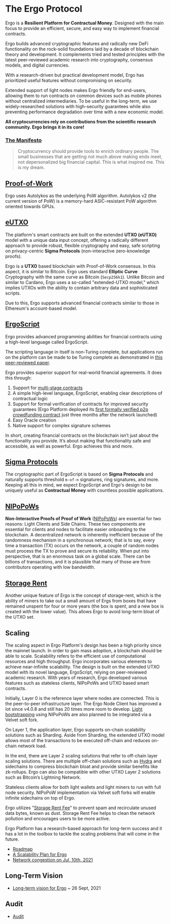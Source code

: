 # The Ergo Protocol

Ergo is a **Resilient Platform for Contractual Money**. Designed with the main focus to provide an efficient, secure, and easy way to implement financial contracts.

Ergo builds advanced cryptographic features and radically new DeFi functionality on the rock-solid foundations laid by a decade of blockchain theory and development. It complements tried and tested principles with the latest peer-reviewed academic research into cryptography, consensus models, and digital currencies.

With a research-driven but practical development model, Ergo has prioritized useful features without compromising on security. 

Extended support of light nodes makes Ergo friendly for end-users, allowing them to run contracts on common devices such as mobile phones without centralized intermediaries. To be useful in the long-term, we use widely-researched solutions with high-security guarantees while also preventing performance degradation over time with a new economic model.


**All cryptocurrencies rely on contributions from the scientific research community. Ergo brings it in its core!**


### [The Manifesto](https://ergoplatform.org/en/blog/2021-04-26-the-ergo-manifesto/)                                                      
> Cryptocurrency should provide tools to enrich ordinary people. The small businesses that are getting not much above making ends meet, not depersonalized big financial capital. This is what inspired me. This is my dream.

## [Proof-of-Work](../protocol/autolykos.md)

Ergo uses Autolykos as the underlying PoW algorithm. Autolykos v2 (the current version of PoW) is a memory-hard ASIC-resistant PoW algorithm oriented towards GPUs.


## [eUTXO](../data-model/box.md)

The platform's smart contracts are built on the extended **UTXO (eUTXO)** model with a unique data input concept, offering a radically different approach to provide robust, flexible cryptography and easy, safe scripting on privacy-centric **Sigma Protocols** (non-interactive zero-knowledge proofs). 

Ergo is a **UTXO** based blockchain with Proof-of-Work consensus. In this aspect, it is similar to Bitcoin. Ergo uses standard **Elliptic Curve** Cryptography with the same curve as Bitcoin (`Secp256k1`). Unlike Bitcoin and similar to Cardano, Ergo uses a so-called "extended-UTXO model," which implies UTXOs with the ability to contain arbitrary data and sophisticated scripts. 

Due to this, Ergo supports advanced financial contracts similar to those in Ethereum's account-based model.

## [ErgoScript](../scs/ergoscript.md)


Ergo provides advanced programming abilities for financial contracts using a high-level language called ErgoScript. 

The scripting language in itself is non-Turing complete, but applications run on the platform can be made to be Turing complete as demonstrated in [this peer-reviewed paper](https://arxiv.org/pdf/1806.10116v1.pdf).

Ergo provides superior support for real-world financial agreements. It does this through:

1. Support for [multi-stage contracts](../scs/multi.md) 
2. A simple high-level language, ErgoScript, enabling clear descriptions of contractual logic
3. Support for formal verification of contracts for improved security guarantees (Ergo Platform deployed its [first formally verified p2p crowdfunding contract](https://twitter.com/chepurnoy/status/1239936086106935296) just three months after the network launched)
4. Easy Oracle creation
5. Native support for complex signature schemes

In short, creating financial contracts on the blockchain isn’t just about the functionality you provide. It’s about making that functionality safe and accessible, as well as powerful. Ergo achieves this and more.


## [Sigma Protocols](../scs/sigma.md)

The cryptographic part of ErgoScript is based on **Sigma Protocols** and naturally supports threshold `m-of-n` signatures, ring signatures, and more. Keeping all this in mind, we expect ErgoScript and Ergo's design to be uniquely useful as **Contractual Money** with countless possible applications. 

## [NIPoPoWs](../../node/nipopows.md)

**Non-Interactive Proofs of Proof of Work** ([NIPoPoWs](https://nipopows.com/)) are essential for two reasons: Light Clients and Side Chains. These two components are essential for clients and nodes to facilitate easier onboarding to the blockchain. A decentralized network is inherently inefficient because of the randomness mechanism in a synchronous network; that is to say, every time a transaction (TX) occurs on the network, a couple of random nodes must process the TX to prove and secure its reliability. When put into perspective, that is an enormous task on a global scale. There can be billions of transactions, and it is plausible that many of those are from contributors operating with low bandwidth.


## [Storage Rent](https://ergoplatform.org/en/blog/2020_04_21_ergo_positioning/)
Another unique feature of Ergo is the concept of storage-rent, which is the ability of miners to take out a small amount of Ergs from boxes that have remained unspent for four or more years (the box is spent, and a new box is created with the lower value). This allows Ergo to avoid long-term bloat of the UTXO set.


## Scaling

The scaling aspect in Ergo Platform's design has been a high priority since the mainnet launch. In order to gain mass adoption, a blockchain should be able to scale. Scalability refers to the efficient use of computational resources and high throughput. Ergo incorporates various elements to achieve near-infinite scalability. The design is built on the extended UTXO model with its novel language, ErgoScript, relying on peer-reviewed academic research. With years of research, Ergo developed various features such as stateless clients, NIPoPoWs and UTXO based smart contracts.



Initially, Layer 0 is the reference layer where nodes are connected. This is the peer-to-peer infrastructure layer. The Ergo Node Client has improved a lot since v4.0.8 and still has 20 times more room to develop. [Light bootstrapping](https://ergoplatform.org/en/blog/2021-07-19-mining-in-logarithmic-space-nipopow-power-and-ergo/) using NIPoPoWs are also planned to be integrated via a Velvet soft fork.



On Layer 1, the application layer, Ergo supports on-chain scalability solutions such as Sharding. Aside from Sharding, the extended UTXO model allows most of the transactions to be executed off-chain and reduces on-chain network load.



In the end, there are Layer 2 scaling solutions that refer to off-chain layer scaling solutions. There are multiple off-chain solutions such as [Hydra](https://iohk.io/en/research/library/papers/hydrafast-isomorphic-state-channels/) and sidechains to compress blockchain bloat and provide similar benefits like zk-rollups. Ergo can also be compatible with other UTXO Layer 2 solutions such as Bitcoin’s Lightning Network.



Stateless clients allow for both light wallets and light miners to run with full node security. NIPoPoW implementation via Velvet soft forks will enable infinite sidechains on top of Ergo. 



Ergo utilizes "[Storage Rent Fee](https://ergoplatform.org/en/blog/2021-07-09-cryptocurrency-fees-a-solution-to-unreasonable-state-growth/)" to prevent spam and recirculate unused data bytes, known as dust. Storage Rent Fee helps to clean the network pollution and encourages users to be more active.



Ergo Platform has a research-based approach for long-term success and it has a lot in the toolbox to tackle the scaling problems that will come in the future. 



- [Roadmap](https://ergonaut.space/en/roadmap)
- [A Scalability Plan for Ergo](https://www.ergoforum.org/t/a-scalability-plan-for-ergo/226)
- [Network congestion on Jul, 10th, 2021](https://www.ergoforum.org/t/network-congestion-on-jul-10th-2021/1945)


## Long-Term Vision

- [Long-term vision for Ergo](https://www.ergoforum.org/t/long-term-vision-for-ergo/2629) ~ 26 Sept, 2021

## Audit

- [Audit](../protocol/audit.md)